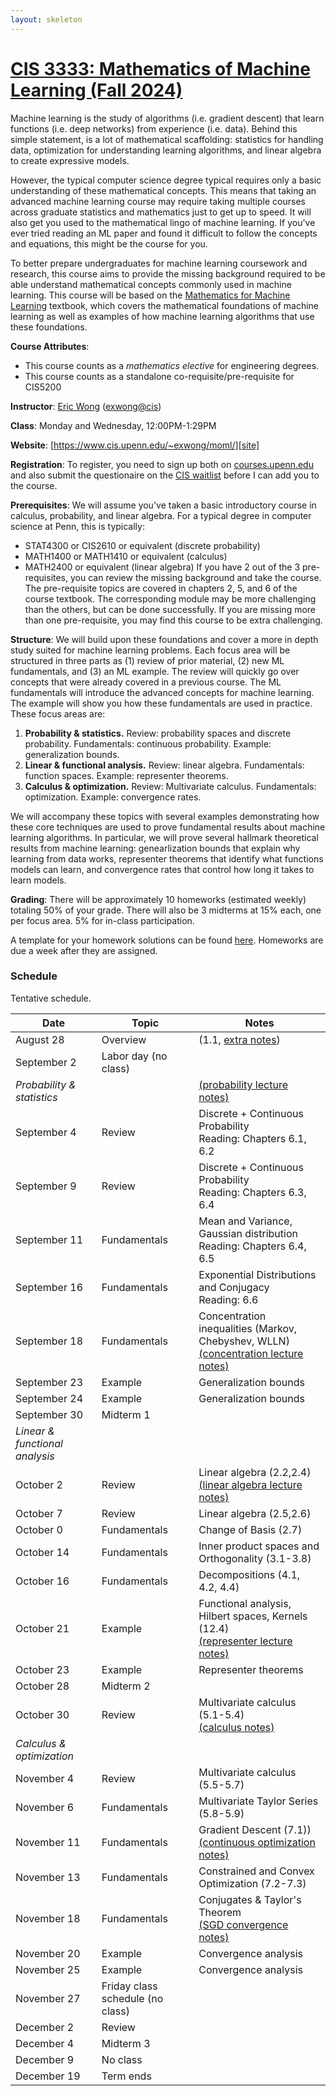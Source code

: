 ```yaml
---
layout: skeleton
---
```

[site]: https://www.cis.upenn.edu/~exwong/moml/

# [CIS 3333: Mathematics of Machine Learning (Fall 2024)][site]

Machine learning is the study of algorithms (i.e. gradient descent) that learn functions (i.e. deep networks) from experience (i.e. data). 
Behind this simple statement, is a lot of mathematical scaffolding: statistics for handling data, optimization for understanding learning algorithms, and linear algebra to create expressive models. 

However, the typical computer science degree typical requires only a basic understanding of these mathematical concepts. This means that taking an advanced machine learning course may require taking multiple courses across graduate statistics and mathematics just to get up to speed. It will also get you used to the mathematical lingo of machine learning. If you've ever tried reading an ML paper and found it difficult to follow the concepts and equations, this might be the course for you. 

To better prepare undergraduates for machine learning coursework and research, this course aims to provide the missing background required to be able understand mathematical concepts commonly used in machine learning. This course will be based on the [Mathematics for Machine Learning](https://mml-book.github.io/) textbook, which covers the mathematical foundations of machine learning as well as examples of how machine learning algorithms that use these foundations. 

**Course Attributes**: 
+ This course counts as a *mathematics elective* for engineering degrees. 
+ This course counts as a standalone co-requisite/pre-requisite for CIS5200

**Instructor**: [Eric Wong](https://www.cis.upenn.edu/~exwong) ([exwong@cis](mailto:exwong@cis.upenn.edu))

**Class**: Monday and Wednesday, 12:00PM-1:29PM

**Website**: [https://www.cis.upenn.edu/~exwong/moml/][site]

**Registration**: To register, you need to sign up both on [courses.upenn.edu](https://courses.upenn.edu/) and also submit the questionaire on the [CIS waitlist](https://advising.cis.upenn.edu/waitlist/) before I can add you to the course. 

**Prerequisites**: We will assume you've taken a basic introductory course in calculus, probability, and linear algebra. For a typical degree in computer science at Penn, this is typically: 
+ STAT4300 or CIS2610 or equivalent (discrete probability)
+ MATH1400 or MATH1410 or equivalent (calculus)
+ MATH2400 or equivalent (linear algebra)
If you have 2 out of the 3 pre-requisites, you can review the missing background and take the course. The pre-requisite topics are covered in chapters 2, 5, and 6 of the course textbook. The corresponding module may be more challenging than the others, but can be done successfully. If you are missing more than one pre-requisite, you may find this course to be extra challenging.  

**Structure**: We will build upon these foundations and cover a more in depth study suited for machine learning problems. Each focus area will be structured in three parts as (1) review of prior material, (2) new ML fundamentals, and (3) an ML example. The review will quickly go over concepts that were already covered in a previous course. The ML fundamentals will introduce the advanced concepts for machine learning. The example will show you how these fundamentals are used in practice. These focus areas are: 

1. **Probability & statistics.** Review: probability spaces and discrete probability. Fundamentals: continuous probability. Example: generalization bounds. 
2. **Linear & functional analysis.** Review: linear algebra. Fundamentals: function spaces. Example: representer theorems. 
3. **Calculus & optimization.** Review: Multivariate calculus. Fundamentals: optimization. Example: convergence rates. 

We will accompany these topics with several examples demonstrating how these core techniques are used to prove fundamental results about machine learning algorithms. In particular, we will prove several hallmark theoretical results from machine learning: genearlization bounds that explain why learning from data works, representer theorems that identify what functions models can learn, and convergence rates that control how long it takes to learn models.  

**Grading**: There will be approximately 10 homeworks (estimated weekly) totaling 50% of your grade. There will also be 3 midterms at 15% each, one per focus area. 5% for in-class participation. 

A template for your homework solutions can be found [here](https://www.overleaf.com/read/jpxqtspbpqdk). Homeworks are due a week after they are assigned. 

### Schedule

Tentative schedule. 

| Date | Topic | Notes |
|---|---|---|
| August 28 | Overview | (1.1, [extra notes](https://www.cis.upenn.edu/~exwong/assets/moml/overview.pdf)) |
| September 2 | Labor day (no class) ||
| *Probability & statistics* || [(probability lecture notes)](https://www.cis.upenn.edu/~exwong/assets/moml/probability.pdf) |
| September 4 | Review | Discrete + Continuous Probability <br>Reading: Chapters 6.1, 6.2 |
| September 9 | Review |  Discrete + Continuous Probability <br>Reading: Chapters 6.3, 6.4 |
| September 11 | Fundamentals | Mean and Variance, Gaussian distribution <br>Reading: Chapters 6.4, 6.5|
| September 16 | Fundamentals | Exponential Distributions and Conjugacy <br>Reading: 6.6 |
| September 18 | Fundamentals | Concentration inequalities (Markov, Chebyshev, WLLN) <br>[(concentration lecture notes)](https://www.cis.upenn.edu/~exwong/assets/moml/concentration.pdf)|
| September 23 | Example | Generalization bounds |
| September 24 | Example | Generalization bounds |
| September 30 | Midterm 1 || 
| *Linear & functional analysis* |||
| October 2 | Review | Linear algebra  (2.2,2.4) <br>[(linear algebra lecture notes)](https://www.cis.upenn.edu/~exwong/assets/moml/linear_algebra.pdf)||
| October 7 | Review | Linear algebra (2.5,2.6)|
| October 0 | Fundamentals | Change of Basis (2.7)|
| October 14 | Fundamentals | Inner product spaces and Orthogonality (3.1-3.8) |
| October 16 | Fundamentals | Decompositions (4.1, 4.2, 4.4)|
| October 21 | Example | Functional analysis, Hilbert spaces, Kernels (12.4)  <br>[(representer lecture notes)](https://www.cis.upenn.edu/~exwong/assets/moml/representer.pdf)|
| October 23 | Example | Representer theorems |
| October 28 | Midterm 2 ||
| October 30 | Review | Multivariate calculus (5.1-5.4) <br>[(calculus notes)](https://www.cis.upenn.edu/~exwong/assets/moml/calculus.pdf)|
| *Calculus & optimization* |||
| November 4 | Review | Multivariate calculus (5.5-5.7)|
| November 6 | Fundamentals | Multivariate Taylor Series (5.8-5.9) |
| November 11 | Fundamentals | Gradient Descent (7.1))<br>[(continuous optimization notes)](https://www.cis.upenn.edu/~exwong/assets/moml/continuous_optimization.pdf)|
| November 13 | Fundamentals | Constrained and Convex Optimization (7.2-7.3) |
| November 18 | Fundamentals | Conjugates & Taylor's Theorem <br>[(SGD convergence notes)](https://www.cis.upenn.edu/~exwong/assets/moml/sgd_convergence.pdf)|
| November 20 | Example | Convergence analysis |
| November 25 | Example | Convergence analysis |
| November 27 | Friday class schedule (no class) ||
| December 2 | Review ||
| December 4 | Midterm 3 ||
| December 9 | No class ||
| December 19 | Term ends ||


